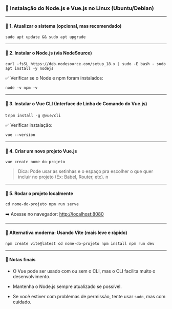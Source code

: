 ### 📒 Instalação do Node.js e Vue.js no Linux (Ubuntu/Debian)

---

#### 🐢 1. Atualizar o sistema (opcional, mas recomendado)

`sudo apt update && sudo apt upgrade`

---

#### 🔧 2. Instalar o Node.js (via NodeSource)

`curl -fsSL https://deb.nodesource.com/setup_18.x | sudo -E bash - sudo apt install -y nodejs`

✅ Verificar se o Node e npm foram instalados:

`node -v npm -v`

---

#### 🍃 3. Instalar o Vue CLI (Interface de Linha de Comando do Vue.js)
t
`npm install -g @vue/cli`

✅ Verificar instalação:

`vue --version`

---

#### 🚀 4. Criar um novo projeto Vue.js

`vue create nome-do-projeto`

> Dica: Pode usar as setinhas e o espaço pra escolher o que quer incluir no projeto (Ex: Babel, Router, etc).
n
---

#### 🧪 5. Rodar o projeto localmente

`cd nome-do-projeto npm run serve`

➡️ Acesse no navegador: [http://localhost:8080](http://localhost:8080)

---

#### 🌱 Alternativa moderna: Usando Vite (mais leve e rápido)

`npm create vite@latest cd nome-do-projeto npm install npm run dev`

---

#### 💬 Notas finais

- O Vue pode ser usado com ou sem o CLI, mas o CLI facilita muito o desenvolvimento.
    
- Mantenha o Node.js sempre atualizado se possível.
    
- Se você estiver com problemas de permissão, tente usar `sudo`, mas com cuidado.